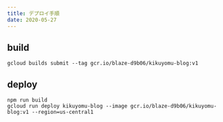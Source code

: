 ```yaml
---
title: デプロイ手順
date: 2020-05-27
---
```


## build

```
gcloud builds submit --tag gcr.io/blaze-d9b06/kikuyomu-blog:v1
```

## deploy

```
npm run build
gcloud run deploy kikuyomu-blog --image gcr.io/blaze-d9b06/kikuyomu-blog:v1 --region=us-central1
```